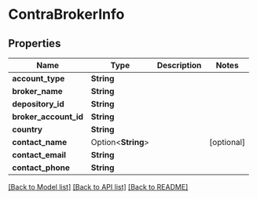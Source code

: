 # ContraBrokerInfo

## Properties

Name | Type | Description | Notes
------------ | ------------- | ------------- | -------------
**account_type** | **String** |  | 
**broker_name** | **String** |  | 
**depository_id** | **String** |  | 
**broker_account_id** | **String** |  | 
**country** | **String** |  | 
**contact_name** | Option<**String**> |  | [optional]
**contact_email** | **String** |  | 
**contact_phone** | **String** |  | 

[[Back to Model list]](../README.md#documentation-for-models) [[Back to API list]](../README.md#documentation-for-api-endpoints) [[Back to README]](../README.md)


